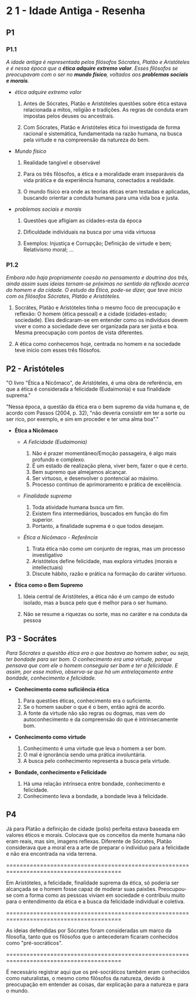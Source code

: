 # 2 1 - Idade Antiga - Resenha

## P1

### P1.1

*A idade antiga é representada pelos filósofos Sócrates, Platão e Aristóteles e é nessa época que a **ética adquire extremo valor**. Esses filósofos se preocupavam com o ser no **mundo físico**, voltados aos **problemas sociais e morais**.* 

- *ética adquire extremo valor*

    1. Antes de Sócrates, Platão e Aristóteles questões sobre ética estava relacionada a mitos, religião e tradições. As regras de conduta eram impostas pelos deuses ou ancestrais.

    2. Com Sócrates, Platão e Aristóteles ética foi investigada de forma racional e sistemática, fundamentada na razão humana, na busca pela virtude e na compreensão da natureza do bem.

- *Mundo físico*

    1. Realidade tangível e observável

    2. Para os três filósofos, a ética e a moralidade eram inseparáveis da vida prática e da experiência humana, conectados a realidade.

    3. O mundo físico era onde as teorias éticas eram testadas e aplicadas, buscando orientar a conduta humana para uma vida boa e justa.

- *problemas sociais e morais*

    1. Questões que afligiam as cidades-esta da época

    2. Dificuldade individuais na busca por uma vida virtuosa

    3. Exemplos: Injustiça e Corrupção; Definição de virtude e bem; Relativismo moral; ...

### P1.2

*Embora não haja propriamente coesão no pensamento e doutrina dos três, ainda assim suas ideias tornam-se próximas no sentido da reflexão acerca do homem e da cidade. O estudo da Ética, pode-se dizer, que teve início com os filósofos Sócrates, Platão e Aristóteles.*

1. Socrátes, Platão e Aristóteles tinha o mesmo foco de preocupação e reflexão: O homem (ética pessoal) e a cidade (cidades-estado; sociedade). Eles dedicaram-se em entender como os indivíduos devem viver e como a sociedade deve ser organizada para ser justa e boa. Mesma preocupação com pontos de vista diferentes.

2. A ética como conhecemos hoje, centrada no homem e na sociedade teve início com esses três filósofos.

## P2 - Aristóteles

"O livro "Ética a Nicômaco", de Aristóteles, é uma obra de referência, em que a ética é considerada a felicidade (Eudaimonia) e sua finalidade suprema."

"Nessa época, a questão da ética era o bem supremo da vida humana e, de acordo com Passos (2004, p. 32), "não deveria consistir em ter a sorte ou ser rico, por exemplo, e sim em proceder e ter uma alma boa"."


- **Ética a Nicômaco**

    - *A Felicidade (Eudaimonia)*

        1. Não é prazer momentâneo/Emoção passageira, é algo mais profundo e complexo.
        2. É um estado de realização plena, viver bem, fazer o que é certo.
        3. Bem supremo que almejamos alcançar.
        4. Ser virtuoso, e desenvolver o pontencial ao máximo.
        5. Processo contínuo de aprimoramento e prática de excelência.

    - *Finalidade suprema*

        1. Toda atividade humana busca um fim.
        2. Existem fins intermediários, buscados em função do fim superior.
        3. Portanto, a finalidade suprema é o que todos desejam.

    - *Ética a Nicômaco - Referência*

        1. Trata ética não como um conjunto de regras, mas um processo investigativo
        2. Aristótelos define felicidade, mas explora virtudes (morais e intellectuais)
        3. Discute hábito, razão e prática na formação do caráter virtuoso.

- **Ética como o Bem Supremo**

    1. Ideia central de Aristóteles, a ética não é um campo de estudo isolado, mas a busca pelo que é melhor para o ser humano.
 
    2. Não se resume a riquezas ou sorte, mas no caráter e na conduta da pessoa

## P3 - Socrátes

*Para Sócrates a questão ética era o que bastava ao homem saber, ou seja, ter bondade para ser bom. O conhecimento era uma virtude, porque pensava que com ele o homem conseguia ser bom e ter a felicidade. E assim, por esse motivo, observa-se que há um entrelaçamento entre bondade, conhecimento e felicidade.*

- **Conhecimento como suficiência ética**

    1. Para questões éticas, conhecimento era o suficiente.
    2. Se o homem sauber o que é o bem, então agirá de acordo.
    3. A fonte da virtude não são regras ou dogmas, mas vem do autoconhecimento e da compreensão do que é intrinsecamente bom.

- **Conhecimento como virtude**

    1. Conhecimento é uma virtude que leva o homem a ser bom.
    2. O mal é ignorância sendo uma prática involuntária.
    3. A busca pelo conhecimento representa a busca pela virtude.

- **Bondade, conhecimento e Felicidade**

    1. Há uma relação intrínseca entre bondade, conhecimento e felicidade.
    2. Conhecimento leva a bondade, a bondade leva à felicidade.

## P4

Já para Platão a definição de cidade (polis) perfeita estava baseada em valores éticos e morais. Colocava que os conceitos da mente humana não eram reais, mas sim, imagens reflexas. Diferente de Sócrates, Platão considerava que a moral era a arte de preparar o indivíduo para a felicidade e não era encontrada na vida terrena.

========================================================================================

Em Aristóteles, a felicidade, finalidade suprema da ética, só poderia ser alcançada se o homem fosse capaz de moderar suas paixões. Preocupou-se com a forma como as pessoas viviam em sociedade e contribuiu muito para o entendimento da ética e a busca da felicidade individual e coletiva.

========================================================================================

As ideias defendidas por Sócrates foram consideradas um marco da filosofia, tanto que os filósofos que o antecederam ficaram conhecidos como "pré-socráticos".

========================================================================================

É necessário registrar aqui que os pré-socráticos também eram conhecidos como naturalistas, o mesmo como filósofos da natureza, devido à preocupação em entender as coisas, dar explicação para a natureza e para o mundo.